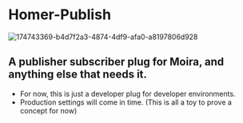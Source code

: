 # Homer-Publish
![174743369-b4d7f2a3-4874-4df9-afa0-a8197806d928](https://user-images.githubusercontent.com/107733608/175462488-879e17e8-04b9-4688-afc2-b6a7a3beef2c.jpg)

## A publisher subscriber plug for Moira, and anything else that needs it.
- For now, this is just a developer plug for developer environments. 
- Production settings will come in time. (This is all a toy to prove a concept for now)
